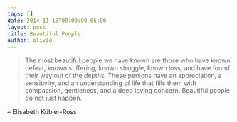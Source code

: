 ```yaml
---
tags: []
date: 2014-11-18T00:00:00-06:00
layout: post
title: Beautiful People
author: olivia
---
```


> The most beautiful people we have known are those who have known defeat, known suffering, known struggle, known loss, and have found their way out of the depths. These persons have an appreciation, a sensitivity, and an understanding of life that fills them with compassion, gentleness, and a deep loving concern. Beautiful people do not just happen.

– Elisabeth Kübler-Ross

